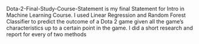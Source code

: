 Dota-2-Final-Study-Course-Statement is my final Statement for Intro in Machine Learning Course. I used Linear Regression and Random Forest Classifier to predict the outcome of a Dota 2 game given all the game’s characteristics up to a certain point in the game.
I did a short research and report for every of two methods 
